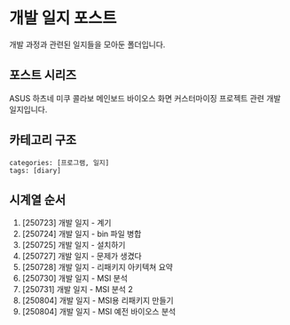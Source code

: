 # 개발 일지 포스트

개발 과정과 관련된 일지들을 모아둔 폴더입니다.

## 포스트 시리즈
ASUS 하츠네 미쿠 콜라보 메인보드 바이오스 화면 커스터마이징 프로젝트 관련 개발 일지입니다.

## 카테고리 구조
```
categories: [프로그램, 일지]
tags: [diary]
```

## 시계열 순서
1. [250723] 개발 일지 - 계기
2. [250724] 개발 일지 - bin 파일 병합
3. [250725] 개발 일지 - 설치하기
4. [250727] 개발 일지 - 문제가 생겼다
5. [250728] 개발 일지 - 리패키지 아키텍쳐 요약
6. [250730] 개발 일지 - MSI 분석
7. [250731] 개발 일지 - MSI 분석 2
8. [250804] 개발 일지 - MSI용 리패키지 만들기
9. [250804] 개발 일지 - MSI 예전 바이오스 분석